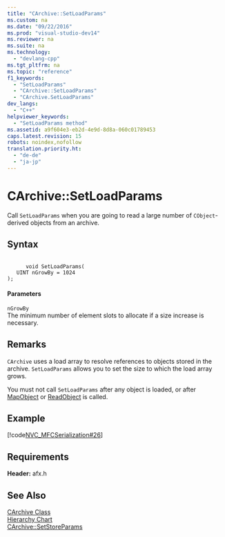 ```yaml
---
title: "CArchive::SetLoadParams"
ms.custom: na
ms.date: "09/22/2016"
ms.prod: "visual-studio-dev14"
ms.reviewer: na
ms.suite: na
ms.technology: 
  - "devlang-cpp"
ms.tgt_pltfrm: na
ms.topic: "reference"
f1_keywords: 
  - "SetLoadParams"
  - "CArchive::SetLoadParams"
  - "CArchive.SetLoadParams"
dev_langs: 
  - "C++"
helpviewer_keywords: 
  - "SetLoadParams method"
ms.assetid: a9f604e3-eb2d-4e9d-8d8a-060c01789453
caps.latest.revision: 15
robots: noindex,nofollow
translation.priority.ht: 
  - "de-de"
  - "ja-jp"
---
```

# CArchive::SetLoadParams
Call `SetLoadParams` when you are going to read a large number of `CObject`-derived objects from an archive.  
  
## Syntax  
  
```  
  
      void SetLoadParams(  
   UINT nGrowBy = 1024   
);  
```  
  
#### Parameters  
 `nGrowBy`  
 The minimum number of element slots to allocate if a size increase is necessary.  
  
## Remarks  
 `CArchive` uses a load array to resolve references to objects stored in the archive. `SetLoadParams` allows you to set the size to which the load array grows.  
  
 You must not call `SetLoadParams` after any object is loaded, or after [MapObject](../vs140/carchive--mapobject.md) or [ReadObject](../vs140/carchive--readobject.md) is called.  
  
## Example  
 [!code[NVC_MFCSerialization#26](../vs140/codesnippet/CPP/carchive--setloadparams_1.h)]  
  
## Requirements  
 **Header:** afx.h  
  
## See Also  
 [CArchive Class](../vs140/carchive-class.md)   
 [Hierarchy Chart](../vs140/hierarchy-chart.md)   
 [CArchive::SetStoreParams](../vs140/carchive--setstoreparams.md)